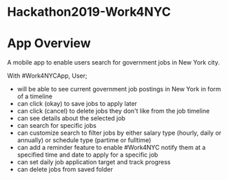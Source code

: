# Hackathon2019-Work4NYC

# App Overview
A mobile app to enable users search for government jobs in New York city.


With #Work4NYCApp, User;
-  will be able to see current government job postings in New York in form of a timeline
-  can click (okay) to save jobs to apply later
-  can click (cancel) to delete jobs they don't like from the job timeline
- can see details about the selected job
-  can search for specific jobs 
-  can customize search to filter jobs by either salary type (hourly, daily or annually) or schedule type (partime or fulltime)
- can add a reminder feature to enable #Work4NYC notify them at a specified time and date to apply for a specific job
- can set daily job application target and track progress
- can delete jobs from saved folder


